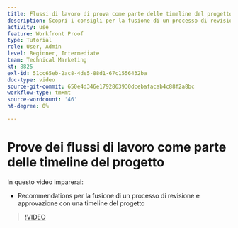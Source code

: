 ```yaml
---
title: Flussi di lavoro di prova come parte delle timeline del progetto
description: Scopri i consigli per la fusione di un processo di revisione e approvazione con una timeline del progetto in [!DNL  Workfront].
activity: use
feature: Workfront Proof
type: Tutorial
role: User, Admin
level: Beginner, Intermediate
team: Technical Marketing
kt: 8825
exl-id: 51cc65eb-2ac8-4de5-88d1-67c1556432ba
doc-type: video
source-git-commit: 650e4d346e1792863930dcebafacab4c88f2a8bc
workflow-type: tm+mt
source-wordcount: '46'
ht-degree: 0%

---
```


# Prove dei flussi di lavoro come parte delle timeline del progetto

In questo video imparerai:

* Recommendations per la fusione di un processo di revisione e approvazione con una timeline del progetto

>[!VIDEO](https://video.tv.adobe.com/v/335125/?quality=12&learn=on)

<!--
This is a duplicate and not used in the TOC
-->
